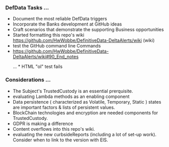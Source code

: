 
### DefData Tasks ...

* Document the most reliable DefData triggers
* Incorporate the Banks development at GitHub ideas
* Craft scenarios that demonstrate the supporting Business opportunities
* Started formatting this repo's wiki https://github.com/HwWobbe/DefinitiveData-DeltaAlerts/wiki (wiki)
* test the GitHub command line Commands 
* https://github.com/HwWobbe/DefinitiveData-DeltaAlerts/wiki#90_End_notes

<ol> ...
  * HTML "ol" test fails
</ol>

### Considerations ...

* The Subject's TrustedCustody is an essential prerquisite.
* evaluating Lambda methods as an enabling component
* Data persistence ( characterized as Volatile, Temporary, Static ) states are important factors & lists of persistent values.
* BlockChain technologies and encryption are needed components for TrustedCustody.
* GDPR is making a difference
* Content overflows into this repo's wiki.
* evaluating the new curbsideReports (including a lot of set-up work).  Consider when to link to the version with ElS.
